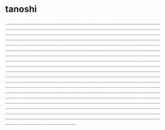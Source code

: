 # tanoshi
.............................................................................................................................................................................................................................................................................................................................................................................................................................................................................................................................................................................................................................................................................................................................................................................................................................................................................................................................................................................................................................................................................................................................................................................................................................................................................................................................................................................................................................................................................................................................................................................................................................................................................................................................................................................................................................................................................................................................................................................................................................................................................................................................................................................................................................................................................................................................................................................................................................................................................................................
